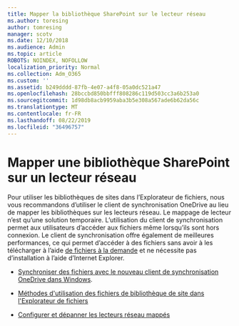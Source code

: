 ```yaml
---
title: Mapper la bibliothèque SharePoint sur le lecteur réseau
ms.author: toresing
author: tomresing
manager: scotv
ms.date: 12/10/2018
ms.audience: Admin
ms.topic: article
ROBOTS: NOINDEX, NOFOLLOW
localization_priority: Normal
ms.collection: Adm_O365
ms.custom: ''
ms.assetid: b249dddd-87fb-4e07-a4f8-05a0dc521a47
ms.openlocfilehash: 28bccbd850bbfff808286c119d503cc3a6b253a0
ms.sourcegitcommit: 1d98db8acb9959aba3b5e308a567ade6b62da56c
ms.translationtype: MT
ms.contentlocale: fr-FR
ms.lasthandoff: 08/22/2019
ms.locfileid: "36496757"
---
```

# <a name="map-a-sharepoint-library-to-a-network-drive"></a>Mapper une bibliothèque SharePoint sur un lecteur réseau

Pour utiliser les bibliothèques de sites dans l’Explorateur de fichiers, nous vous recommandons d’utiliser le client de synchronisation OneDrive au lieu de mapper les bibliothèques sur les lecteurs réseau. Le mappage de lecteur n’est qu’une solution temporaire. L’utilisation du client de synchronisation permet aux utilisateurs d’accéder aux fichiers même lorsqu’ils sont hors connexion. Le client de synchronisation offre également de meilleures performances, ce qui permet d’accéder à des fichiers sans avoir à les télécharger à l’aide [de fichiers à la demande](https://support.office.com/article/Learn-about-OneDrive-Files-On-Demand-0E6860D3-D9F3-4971-B321-7092438FB38E) et ne nécessite pas d’installation à l’aide d’Internet Explorer. 
  
- [Synchroniser des fichiers avec le nouveau client de synchronisation OneDrive dans Windows](https://go.microsoft.com/fwlink/?linkid=866427).
    
- [Méthodes d'utilisation des fichiers de bibliothèque de site dans l'Explorateur de fichiers](https://go.microsoft.com/fwlink/?linkid=866291)
    
- [Configurer et dépanner les lecteurs réseau mappés](https://support.microsoft.com/kb/2616712)
    

